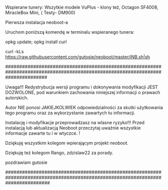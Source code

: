 Wspierane tunery: Wszytkie modele VuPlus - klony też, Octagon SF4008, MiracleBox Mini, ( Testy- DM900)

Pierwsza instalacja neoboot-a

Uruchom poniższą komendę w terminalu wspieranego tunera:

opkg update; opkg install curl 

curl -kLs https://raw.githubusercontent.com/gutosie/neoboot/master/iNB.sh|sh



###############################################################################################################################

Uwaga!!! 
Redystrybucja wersji programu i dokonywania modyfikacji JEST DOZWOLONE, pod warunkiem zachowania niniejszej informacji o prawach autorskich. 

Autor NIE ponosi JAKIEJKOLWIEK odpowiedzialności za skutki użytkowania tego programu oraz za wykorzystanie zawartych tu informacji.

Instalację i modyfikacje przeprowadzasz na wlasne ryzyko!!! Przed instalacją lub aktualizacją Neoboot przeczytaj uważnie wszystkie informacje zawarte tu i w wtyczce. !

Dziękuję wszystkim kolegom wpierającym projekt neoboot.

Dziękuję też kolegom Rango, zdzislaw22 za porady.

pozdrawiam gutosie

################################################################################################################################


